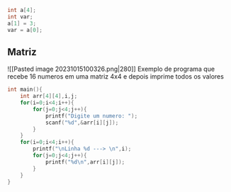 ```c
int a[4];
int var;
a[1] = 3;
var = a[0];
```

## Matriz
![[Pasted image 20231015100326.png|280]]
Exemplo de programa que recebe 16 numeros em uma matriz 4x4 e depois imprime todos os valores
```c
int main(){
    int arr[4][4],i,j;
    for(i=0;i<4;i++){
        for(j=0;j<4;j++){
            printf("Digite um numero: ");
            scanf("%d",&arr[i][j]);
        }
    }
    for(i=0;i<4;i++){
        printf("\nLinha %d ---> \n",i);
        for(j=0;j<4;j++){
            printf("%d\n",arr[i][j]);
        }
    }
}
```
